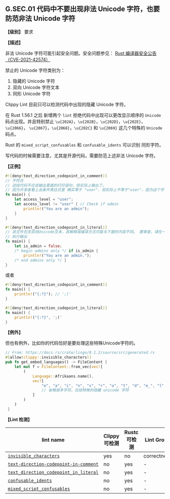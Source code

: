 ## G.SEC.01  代码中不要出现非法 Unicode 字符，也要防范非法 Unicode 字符

**【级别】** 要求

**【描述】**

非法 Unicode 字符可能引起安全问题。安全问题参见： [Rust 编译器安全公告（CVE-2021-42574）](https://blog.rust-lang.org/2021/11/01/cve-2021-42574.html) 

禁止的 Unicode 字符类别为：

1. 隐藏的 Unicode 字符
2. 双向 Unicode 字符文本
3. 同形 Unicode 字符

Clippy Lint 目前只可以检测代码中出现的隐藏 Unicode 字符。

在 Rust 1.56.1 之后 新增两个 `lint` 拒绝代码中出现可以更改显示顺序的 `Unicode` 码点出现。并且特别禁止 `\u{202A}`，`\u{202B}`，`\u{202D}`，`\u{202E}`，`\u{2066}`， `\u{2067}`，`\u{2068}`，`\u{202C}` 和 `\u{2069}` 这几个特殊的 `Unicode` 码点。

Rust 的 `mixed_script_confusables` 和 `confusable_idents` 可以识别 同形字符。 

写代码的时候需要注意，尤其是开源代码，需要防范上述非法 Unicode 字符。

**【正例】**

```rust
#![deny(text_direction_codepoint_in_comment)]
// 不符合
// 这段代码不应该输出里面的打印语句，但实际上输出了。
// 因为开发者看上去条件表达式里 确实等于 "user"，但实际上不等于"user"，因为这个字符串里被加了隐藏字符。
fn main() {
    let access_level = "user";
    let access_level != "user" { // Check if admin
        println!("You are an admin");
    }
}

#![deny(text_direction_codepoint_in_literal)]
// 该文件包含双向Unicode文本，其解释或编译方式可能与下面的内容不同。 要审查，请在一个能显示隐藏的Unicode字符的编辑器中打开该文件。
// 执行输出
fn main() {
    let is_admin = false;
    /* begin admins only */ if is_admin {
        println!("You are an admin.");
    /* end admins only */ }
}
```

或者

```rust
#![deny(text_direction_codepoint_in_comment)]
fn main() {
    println!("{:?}"); // '‮');
}

#![deny(text_direction_codepoint_in_literal)]
fn main() {
    println!("{:?}", '‮');
}
```

**【例外】**

但也有例外，比如你的代码恰好是要处理这些特殊Unicode字符的。

```rust
// From: https://docs.rs/crate/lingo/0.1.2/source/src/generated.rs
#[allow(clippy::invisible_characters)]
pub fn get_embed_languages() -> FileContent {
    let mut f = FileContent::from_vec(vec![
        (
            Language::Afrikaans.name(),
            vec![
                "e", "a", "i", "n", "s", "r", "o", "t", "d", "e_", "l", "k", "g", "ie", "n_",
                // 省略很多字符，包括特殊的隐藏 unicode 字符
            ]
        )
    )
 }
```

**【Lint 检测】**

| lint name                                                                                                                                       | Clippy 可检测 | Rustc 可检测 | Lint Group  | 默认 level |
| ----------------------------------------------------------------------------------------------------------------------------------------------- | ------------- | ------------ | ----------- | ---------- |
| [`invisible_characters`](https://rust-lang.github.io/rust-clippy/master/#invisible_characters)                                                  | yes           | no           | correctness | deny       |
| [`text-direction-codepoint-in-comment`](https://doc.rust-lang.org/rustc/lints/listing/deny-by-default.html#text-direction-codepoint-in-comment) | no            | yes          | -           | deny       |
| [`text_direction_codepoint_in_literal`](https://doc.rust-lang.org/rustc/lints/listing/deny-by-default.html#text-direction-codepoint-in-literal) | no            | yes          | -           | deny       |
| [`confusable_idents`](https://doc.rust-lang.org/rustc/lints/listing/warn-by-default.html#confusable-idents)                                     | no            | yes          | -           | warn       |
| [`mixed_script_confusables`](https://doc.rust-lang.org/rustc/lints/listing/warn-by-default.html#mixed-script-confusables)                       | no            | yes          | -           | warn       |
